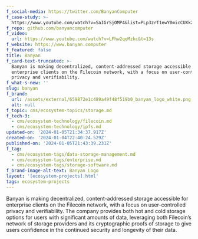```yaml
---
f_social-media: https://twitter.com/BanyanComputer
f_case-study: >-
  https://www.youtube.com/watch?v=SaIGrSjOMP4&list=PLp3zrT1ewY0micCUXk2G1B1-ukbpuclJy&index=11
f_repo: github.com/banyancomputer
f_video:
  url: https://www.youtube.com/watch?v=LFhw2qeMzkc&t=13s
f_website: https://www.banyan.computer
f_featured: false
title: Banyan
f_card-text-truncated: >-
  Banyan is making decentralized, content-addressed storage accessible for
  enterprise clients on the Filecoin network, with a focus on user-controlled
  privacy and verifiability.
f_what-s-new: ''
slug: banyan
f_brand:
  url: /assets/external/659872e1c489a49f48f519b0_banyan_logo_white.png
  alt: null
f_topic: cms/ecosystem-topics/storage.md
f_tech-3:
  - cms/ecosystem-technology/filecoin.md
  - cms/ecosystem-technology/ipfs.md
updated-on: '2024-01-05T21:34:37.917Z'
created-on: '2024-01-04T22:40:24.529Z'
published-on: '2024-01-05T21:43:39.231Z'
f_tag:
  - cms/ecosystem-tags/data-storage-management.md
  - cms/ecosystem-tags/enterprise.md
  - cms/ecosystem-tags/storage-software.md
f_brand-image-alt-text: Banyan Logo
layout: '[ecosystem-projects].html'
tags: ecosystem-projects
---
```


Banyan is making decentralized, content-addressed storage accessible for enterprise clients on the Filecoin network, with a focus on user-controlled privacy and verifiability. The company provides both hot and cold storage options for users with significant amounts of data, leveraging both Filecoin’s network of storage providers and its cryptographic proofs of storage to give users confidence in the continued security and longevity of their data.
